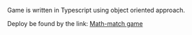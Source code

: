 Game is written in Typescript using object oriented approach.

Deploy be found by the link:
[Math-match game](https://rolling-scopes-school.github.io/yuriyl-git-JSFE2021Q1/math-game "Math-math game")
